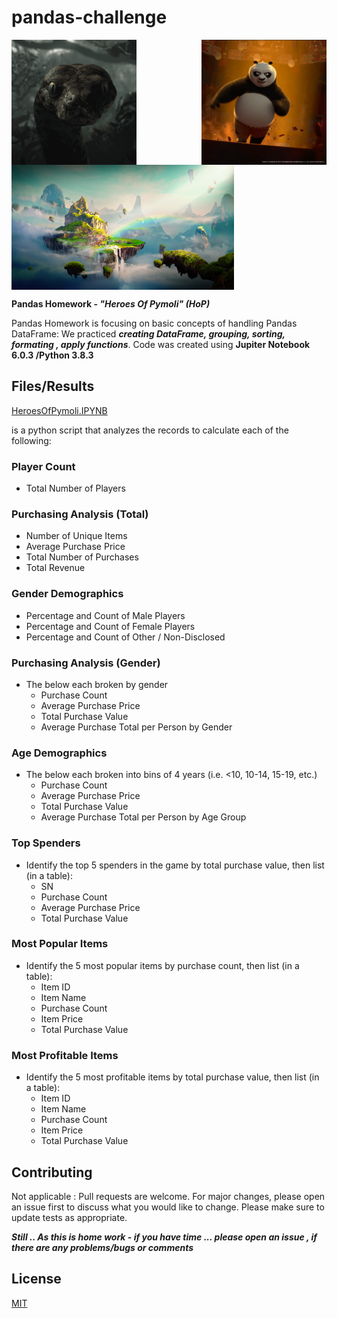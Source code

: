 # pandas-challenge


  <img src="/Images/anaconda.gif" align="left" width="200"/>
  <img src="/Images/panda.gif" align="right" width="200"/>
  <img src="/Images/Fantasy.png" align="center" height="200"/>

**Pandas Homework - _"Heroes Of Pymoli" (HoP)_**

Pandas Homework is focusing on basic concepts of handling Pandas DataFrame:
 We practiced **_creating DataFrame, grouping, sorting, formating , apply functions_**. 
Code was created using **Jupiter Notebook 6.0.3 /Python 3.8.3**

## Files/Results

[HeroesOfPymoli.IPYNB](/PyBank/HeroesOfPymoli.ipynb) 

 is a python script that analyzes the records to calculate each of the following:
### Player Count
* Total Number of Players
### Purchasing Analysis (Total)
* Number of Unique Items
* Average Purchase Price
* Total Number of Purchases
* Total Revenue
### Gender Demographics
* Percentage and Count of Male Players
* Percentage and Count of Female Players
* Percentage and Count of Other / Non-Disclosed
### Purchasing Analysis (Gender)
* The below each broken by gender
  * Purchase Count
  * Average Purchase Price
  * Total Purchase Value
  * Average Purchase Total per Person by Gender
### Age Demographics
* The below each broken into bins of 4 years (i.e. &lt;10, 10-14, 15-19, etc.)
  * Purchase Count
  * Average Purchase Price
  * Total Purchase Value
  * Average Purchase Total per Person by Age Group
### Top Spenders
* Identify the top 5 spenders in the game by total purchase value, then list (in a table):
  * SN
  * Purchase Count
  * Average Purchase Price
  * Total Purchase Value
### Most Popular Items
* Identify the 5 most popular items by purchase count, then list (in a table):
  * Item ID
  * Item Name
  * Purchase Count
  * Item Price
  * Total Purchase Value
### Most Profitable Items
* Identify the 5 most profitable items by total purchase value, then list (in a table):
  * Item ID
  * Item Name
  * Purchase Count
  * Item Price
  * Total Purchase Value

## Contributing
Not applicable : Pull requests are welcome. For major changes, please open an issue first to discuss what you would like to change.
Please make sure to update tests as appropriate.

**_Still .. As this is home work - if you have time ... please open an issue , if there are any problems/bugs or comments_**

## License
[MIT](https://choosealicense.com/licenses/mit/)
